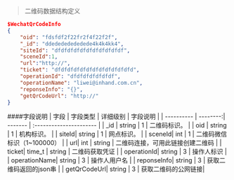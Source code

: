 > 二维码数据结构定义

``` JSON
$WechatQrCodeInfo
{
    "oid": "fdsfdf2f22fr2f4f22f2f",
    "_id": "ddedededededede4k4k4kk4",
    "siteId": "dfdfdfdfdfdfdfdfdfdfdf",
    "sceneId":1,
    "url":"http://",
    "ticket": "dfdfdfdfdfdfdfdfdfdfdfdfd",
    "operationId": "dfdfdfdfdfdfdf",
    "operationName": "liwei@inhand.com.cn",
    "reponseInfo": "{}",
    "getQrCodeUrl": "http://"
}

```

####字段说明
| 字段 | 字段类型 | 详细级别 | 字段说明                |
| ---------- | --------:| ------- | :---------------------- |
| _id | string |  1 |   二维码标识。 |
| oid | string |  1 |   机构标识。 |
| siteId|    string |  1 |   网点标识。 |
| sceneId|    int | 1 |   二维码微信标识（1~100000） |
| url|    int | string |   二维码连接，可用此链接创建二维码 |
| ticket|  time_t |  string |   二维码获取凭证 |
| operationId|  string |  3 |   操作人标识 |
| operationName|  string |  3 |   操作人用户名 |
| reponseInfo|  string |  3 |   获取二维码返回的json串 |
| getQrCodeUrl|  string |  3 |   获取二维码的公网链接|

